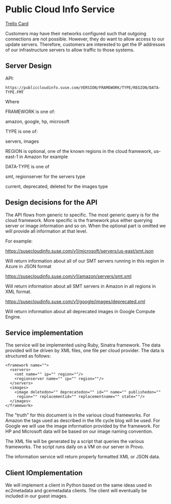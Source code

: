 Public Cloud Info Service
=========================

[Trello Card](https://trello.com/c/ZljyZsnv)

Customers may have their networks configured such that outgoing connections are not possible. However, they do want to allow access to our update servers. Therefore, customers are interested to get the IP addresses of our infrastructure servers to allow traffic to those systems.


Server Design
-------------

API:

```
https://publiccloudinfo.suse.com/VERSION/FRAMEWORK/TYPE/REGION/DATA-TYPE.FMT
```

Where

FRAMEWORK is one of:

amazon, google, hp, microsoft

TYPE is one of:

servers, images

REGION is optional, one of the known regions in the cloud framework, us-east-1
in Amazon for example

DATA-TYPE is one of

smt, regionserver for the servers type

current, deprecated, deleted for the images type


Design decisions for the API
----------------------------

The API flows from generic to specific. The most generic query is for the cloud
framework. More specific is the framework plus either querying server or
image information and so on. When the optional part is omitted we will provide
all information at that level.

For example:

https://susecloudinfo.suse.com/v1/microsoft/servers/us-east/smt.json

Will return information about all of our SMT servers running in this region in
Azure in JSON format

https://susecloudinfo.suse.com/v1/amazon/servers/smt.xml

Will return information about all SMT servers in Amazon in all regions in XML
format.

https://susecloudinfo.suse.com/v1/google/images/deprecated.xml

Will return information about all deprecated images in Google Compute Engine.


Service implementation
----------------------

The service will be implemented using Ruby, Sinatra framework. The data
provided will be driven by XML files, one file per cloud provider. The data
is structured as follows:

```
<framework name="">
  <servers>
    <smt name="" ip="" region=""/>
    <regionserver name="" ip="" region=""/>
  </servers>
  <images>
    <image deletedon="" deprecatedon="" id="" name="" publishedon=""
     region="" replacementid="" replacementname="" state=""/>
  </images>
</framework>
```

The "truth" for this document is in the various cloud frameworks. For Amazon
the tags used as described in the life cycle blog will be used. For Google we
will use the image information provided by the framework. For HP and Microsoft
data will be based on our image naming convention.

The XML file will be generated by a script that queries the various frameworks.
The script runs daily on a VM on our server in Provo.

The information service will return properly formatted XML or JSON data.

Client IOmplementation
---------------------

We will implement a client in Python based on the same ideas used in
ec2metadata and gcemetadata clients. The client will eventually be included in
our guest images.
